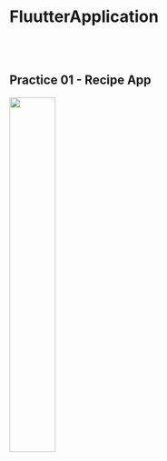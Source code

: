 <h1>FluutterApplication</h1>
<br/>
<br/>
<h2>Practice 01 - Recipe App</h2> 
<img src="https://github.com/tkv00/FluutterApplication/assets/144890194/498f2e7c-771b-4837-b2ab-597e6c802951" width=40% height=40% >

